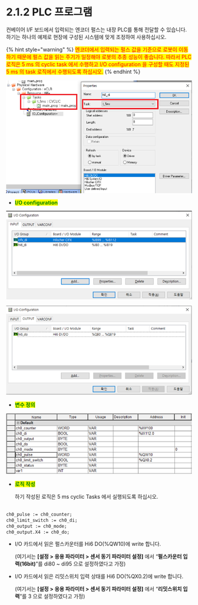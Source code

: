 ﻿# 2.1.2 PLC 프로그램

컨베이어 I/F 보드에서 입력되는 엔코더 펄스는 내장 PLC를 통해 전달할 수 있습니다. 하기는 하나의 예제로 현장에 구성된 시스템에 맞게 조정하여 사용하십시오.

{% hint style="warning" %}
<mark style="color:red;">엔코더에서 입력되는 펄스 값을 기준으로 로봇이 이동하기 때문에 펄스 값을 읽는 주기가 일정해야 로봇의 추종 성능이 좋습니다. 따라서 PLC 로직은 5 ms  의 cyclic task 에서 수행하고 I/O configuration 을 구성할 때도 지정된 5 ms 의 task 로직에서 수행되도록 하십시오.</mark>
{% endhint %}

![](../../_assets/image16.png)

* <mark style="color:green;">**I/O configuration**</mark>

![](../../_assets/image17.png)

![](../../_assets/image18.png)

* <mark style="color:green;">**변수 정의**</mark>

![](../../_assets/image19.png)

*   <mark style="color:green;">**로직 작성**</mark>

    하기 작성된 로직은 5 ms cyclic Tasks 에서 실행되도록 하십시오.

```

ch0_pulse := ch0_counter;
ch0_limit_switch := ch0_di;
ch0_output := ch0_mode;
ch0_output.X4 := ch0_do;

```

*   I/O 카드에서 읽은 펄스카운터를 Hi6 DO(%QW10)에 write 합니다.&#x20;

    (여기서는 **\[설정 > 응용 파라미터 > 센서 동기 파라미터 설정]** 에서 “**펄스카운터 입력(16bit)**”를 di80 \~ di95 으로 설정하였다고 가정)
*   I/O 카드에서 읽은 리밋스위치 입력 상태를 Hi6 DO(%QX0.2)에 write 합니다.

    (여기서는 **\[설정 > 응용 파라미터 > 센서 동기 파라미터 설정]** 에서 “**리밋스위치 입력**”를 3 으로 설정하였다고 가정)
